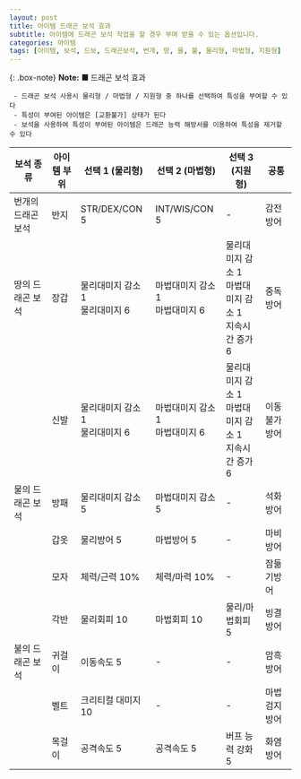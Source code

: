 ```yaml
---
layout: post
title: 아이템 드래곤 보석 효과
subtitle: 아이템에 드래곤 보석 작업을 할 경우 부여 받을 수 있는 옵션입니다.
categories: 아이템
tags: [아이템, 보석, 드보, 드래곤보석, 번개, 땅, 물, 불, 물리형, 마법형, 지원형]
---
```


{: .box-note}
**Note:** ■ 드래곤 보석 효과

```
 - 드래곤 보석 사용시 물리형 / 마법형 / 지원형 중 하나를 선택하여 특성을 부여할 수 있다
 - 특성이 부여된 아이템은 [교환불가] 상태가 된다
 - 보석을 사용하여 특성이 부여된 아이템은 드래곤 능력 해방서를 이용하여 특성을 제거할 수 있다
```

| 보석 종류         | 아이템 부위 | 선택 1 (물리형)               | 선택 2 (마법형)               | 선택 3 (지원형) | 공통         |
|--------------------|-------------|-------------------------------|-------------------------------|----------------|--------------|
| 번개의 드래곤 보석 | 반지        | STR/DEX/CON 5                | INT/WIS/CON 5                | -              | 감전방어      |
| 땅의 드래곤 보석  | 장갑        | 물리대미지 감소 1<br>물리대미지 6 | 마법대미지 감소 1<br>마법대미지 6 | 물리대미지 감소 1<br>마법대미지 감소 1<br>지속시간 증가 6 | 중독방어      |
|                    | 신발        | 물리대미지 감소 1<br>물리대미지 6 | 마법대미지 감소 1<br>마법대미지 6 | 물리대미지 감소 1<br>마법대미지 감소 1<br>지속시간 증가 6 | 이동불가방어  |
| 물의 드래곤 보석  | 방패        | 물리대미지 감소 5            | 마법대미지 감소 5            | -              | 석화방어      |
|                    | 갑옷        | 물리방어 5                  | 마법방어 5                  | -              | 마비방어      |
|                    | 모자        | 체력/근력 10%               | 체력/마력 10%               | -              | 잠듦기방어    |
|                    | 각반        | 물리회피 10                 | 마법회피 10                 | 물리/마법회피 5 | 빙결방어      |
| 불의 드래곤 보석  | 귀걸이      | 이동속도 5                   | -                             | -              | 암흑방어      |
|                    | 벨트        | 크리티컬 대미지 10          | -                             | -              | 마법검지방어  |
|                    | 목걸이      | 공격속도 5                   | 공격속도 5                   | 버프 능력 강화 5 | 화염방어      |
